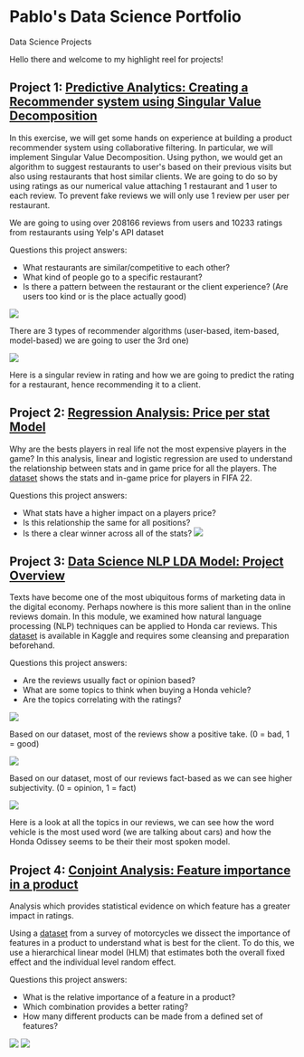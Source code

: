 # Pablo's Data Science Portfolio
Data Science Projects

Hello there and welcome to my highlight reel for projects! 

## Project 1: [Predictive Analytics: Creating a Recommender system using Singular Value Decomposition](https://github.com/pescoto0325/Pablo_Portfolio/blob/main/Pablo_Escoto_A12_Predictive_Analytics.ipynb)

In this exercise, we will get some hands on experience at building a product recommender system using collaborative filtering. In particular, we will implement Singular Value Decomposition. Using python, we would get an algorithm to suggest restaurants to user's based on their previous visits but also using restaurants that host similar clients. We are going to do so by using ratings as our numerical value attaching 1 restaurant and 1 user to each review. To prevent fake reviews we will only use 1 review per user per restaurant.

We are going to using over 208166 reviews from users and 10233 ratings from restaurants using Yelp's API dataset

Questions this project answers:
* What restaurants are similar/competitive to each other?
* What kind of people go to a specific restaurant?
* Is there a pattern between the restaurant or the client experience? (Are users too kind or is the place actually good)



![](Filtering.png)
 
There are 3 types of recommender algorithms (user-based, item-based, model-based) we are going to user the 3rd one)

![](Example.png) 

Here is a singular review in rating and how we are going to predict the rating for a restaurant, hence recommending it to a client.


## Project 2: [Regression Analysis: Price per stat Model](https://github.com/pescoto0325/Pablo_Portfolio/blob/main/Price%20per%20stat%20Model)
Why are the bests players in real life not the most expensive players in the game?
In this analysis,  linear and logistic regression are used to understand the relationship between stats and in game price for all the players. The [dataset](https://www.kaggle.com/datasets/mohammedessam97/fifa-22-fut-players-dataset) shows the stats and in-game price for players in FIFA 22.

Questions this project answers:
* What stats have a higher impact on a players price?
* Is this relationship the same for all positions?
* Is there a clear winner across all of the stats?
![](Fifa%202022%20stats.png)


## Project 3: [Data Science NLP LDA Model: Project Overview](https://github.com/pescoto0325/Pablo_Portfolio/blob/main/NLP%20LDA%20Model)
Texts have become one of the most ubiquitous forms of marketing data in the digital economy. Perhaps nowhere is this more salient than in the online reviews domain. In this module, we examined how natural language processing (NLP) techniques can be applied to Honda car reviews. This [dataset](https://www.kaggle.com/datasets/ankkur13/edmundsconsumer-car-ratings-and-reviews) is available in Kaggle and requires some cleansing and preparation beforehand.

Questions this project answers:
* Are the reviews usually fact or opinion based?
* What are some topics to think when buying a Honda vehicle?
* Are the topics correlating with the ratings?

![](Polarity.png) 

Based on our dataset, most of the reviews show a positive take. (0 = bad, 1 = good)

![](Subjectivity.png)

Based on our dataset, most of our reviews fact-based as we can see higher subjectivity. (0 = opinion, 1 = fact)

![](LDA.png)

Here is a look at all the topics in our reviews, we can see how the word vehicle is the most used word (we are talking about cars) and how the Honda Odissey seems to be their their most spoken model.

## Project 4: [Conjoint Analysis: Feature importance in a product](https://github.com/pescoto0325/Pablo_Portfolio/blob/main/Conjoint%20Analysis)
Analysis which provides statistical evidence on which feature has a greater impact in ratings.

Using a [dataset](https://github.com/pescoto0325/Pablo_Portfolio/blob/main/motorbike_conjoint.csv) from a survey of motorcycles we dissect the importance of features in a product to understand what is best for the client. To do this, we use a hierarchical linear model (HLM) that estimates both the overall fixed effect and the individual level random effect.

Questions this project answers:
* What is the relative importance of a feature in a product?
* Which combination provides a better rating?
* How many different products can be made from a defined set of features?

![](Conjoint-Partworth.png) ![](Conjoint-attimportance.png)
